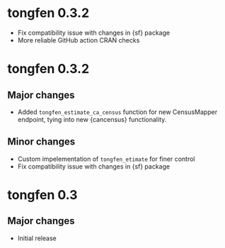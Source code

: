 # tongfen 0.3.2
- Fix compatibility issue with changes in {sf} package
- More reliable GitHub action CRAN checks

# tongfen 0.3.2

## Major changes
- Added `tongfen_estimate_ca_census` function for new CensusMapper endpoint, tying into new {cancensus} functionality.
## Minor changes
- Custom impelementation of `tongfen_etimate` for finer control
- Fix compatibility issue with changes in {sf} package

# tongfen 0.3

## Major changes
- Initial release
